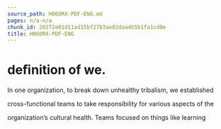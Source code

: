 ```yaml
---
source_path: H06ORX-PDF-ENG.md
pages: n/a-n/a
chunk_id: 20272e01d11ad15bf27b3ae02daa4b5b1fa1cd0e
title: H06ORX-PDF-ENG
---
```

# deﬁnition of we.

In one organization, to break down unhealthy tribalism, we established

cross-functional teams to take responsibility for various aspects of the

organization’s cultural health. Teams focused on things like learning
